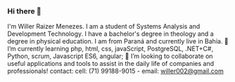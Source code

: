 ### Hi there 👋
I'm Willer Raizer Menezes.
I am a student of Systems Analysis and Development Technology.
I have a bachelor's degree in theology and a degree in physical education.
I am from Paraná and currently live in Bahia.
🌱 I’m currently learning php, html, css, javaScript, PostgreSQL, .NET+C#, Python, scrum, Javascript ES6, angular;
👯 I’m looking to collaborate on useful applications and tools to assist in the daily life of companies and professionals!
contact:
cell: (71) 99188-9015 -
email: willer002@gmail.com
<!--
**raizerwm/raizerwm** is a ✨ _special_ ✨ repository because its `README.md` (this file) appears on your GitHub profile.

Here are some ideas to get you started:

- 🔭 I’m currently working on ...
- 🌱 I’m currently learning ...
- 👯 I’m looking to collaborate on ...
- 🤔 I’m looking for help with ...
- 💬 Ask me about ...
- 📫 How to reach me: ...
- 😄 Pronouns: ...
- ⚡ Fun fact: ...
-->
